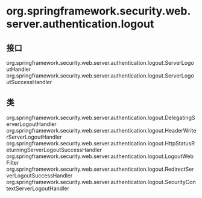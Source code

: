 # org.springframework.security.web.server.authentication.logout

## 接口

org.springframework.security.web.server.authentication.logout.ServerLogoutHandler
org.springframework.security.web.server.authentication.logout.ServerLogoutSuccessHandler

## 类

org.springframework.security.web.server.authentication.logout.DelegatingServerLogoutHandler
org.springframework.security.web.server.authentication.logout.HeaderWriterServerLogoutHandler
org.springframework.security.web.server.authentication.logout.HttpStatusReturningServerLogoutSuccessHandler
org.springframework.security.web.server.authentication.logout.LogoutWebFilter
org.springframework.security.web.server.authentication.logout.RedirectServerLogoutSuccessHandler
org.springframework.security.web.server.authentication.logout.SecurityContextServerLogoutHandler




